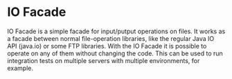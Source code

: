 IO Facade
=========

IO Facade is a simple facade for input/putput operations on files. It works as a facade between normal file-operation libraries, like the regular Java IO API (java.io) or some FTP libraries. With the IO Facade it is possible to operate on any of them without changing the code.
This can be used to run integration tests on multiple servers with multiple environments, for example.

